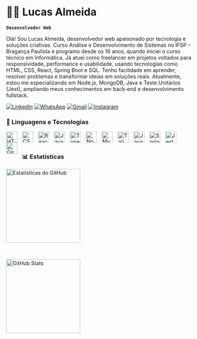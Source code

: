 # 👨‍💻 Lucas Almeida

**`Desenvolvedor Web`**

Olá! Sou Lucas Almeida, desenvolvedor web apaixonado por tecnologia e soluções criativas. Curso Análise e Desenvolvimento de Sistemas no IFSP – Bragança Paulista e programo desde os 16 anos, quando iniciei o curso técnico em Informática. Já atuei como freelancer em projetos voltados para responsividade, performance e usabilidade, usando tecnologias como HTML, CSS, React, Spring Boot e SQL. Tenho facilidade em aprender, resolver problemas e transformar ideias em soluções reais. Atualmente, estou me especializando em Node.js, MongoDB, Java e Teste Unitários (Jest), ampliando meus conhecimentos em back-end e desenvolvimento fullstack.

[![LinkedIn](https://img.shields.io/badge/LinkedIn-0077B5?style=for-the-badge&logo=linkedin&logoColor=white)](https://www.linkedin.com/in/lucas-almeida-development/)
[![WhatsApp](https://img.shields.io/badge/WhatsApp-25D366?style=for-the-badge&logo=whatsapp&logoColor=white)](https://api.whatsapp.com/send/?phone=5511917609074&text=Ol%C3%A1+Lucas%21&type=phone_number&app_absent=0)
[![Gmail](https://img.shields.io/badge/Gmail-D14836?style=for-the-badge&logo=gmail&logoColor=white)](mailto:me.lucasalmeida@gmail.com)
[![Instagram](https://img.shields.io/badge/Instagram-E4405F?style=for-the-badge&logo=instagram&logoColor=white)](https://www.instagram.com/lucas._almeiidaa/)

### 🚀 Linguagens e Tecnologias

<img 
    align="left" 
    alt="HTML"
    title="HTML" 
    width="30px" 
    style="padding-right: 10px;" 
    src="https://cdn.jsdelivr.net/gh/devicons/devicon@latest/icons/html5/html5-original.svg" 
/>
<img 
    align="left" 
    alt="CSS" 
    title="CSS"
    width="30px" 
    style="padding-right: 10px;" 
    src="https://cdn.jsdelivr.net/gh/devicons/devicon@latest/icons/css3/css3-original.svg" 
/>
<img 
    align="left" 
    alt="React"
    title="React.js" 
    width="30px" 
    style="padding-right: 10px;" 
    src="https://cdn.jsdelivr.net/gh/devicons/devicon@latest/icons/react/react-original.svg" 
/>

<img 
    align="left" 
    alt="JavaScript" 
    title="JavaScript"
    width="30px" 
    style="padding-right: 10px;" 
    src="https://cdn.jsdelivr.net/gh/devicons/devicon@latest/icons/javascript/javascript-original.svg" 
/>
<img 
    align="left" 
    alt="TypeScript"
    title="TypeScript" 
    width="30px" 
    style="padding-right: 10px;" 
    src="https://cdn.jsdelivr.net/gh/devicons/devicon@latest/icons/typescript/typescript-original.svg" 
/>
<img 
    align="left" 
    alt="Node.js"
    title="Node.js"
    width="30px" 
    style="padding-right: 10px;" 
    src="https://cdn.jsdelivr.net/gh/devicons/devicon/icons/nodejs/nodejs-original-wordmark.svg" 
/>

<img 
    align="left" 
    alt="MySQL"
    title="MySQL"
    width="30px" 
    style="padding-right: 10px;" 
    src="https://cdn.jsdelivr.net/gh/devicons/devicon@latest/icons/mysql/mysql-original.svg" 
/>
<img 
    align="left" 
    alt="Tailwind" 
    title="Tailwind CSS"
    width="30px" 
    style="padding-right: 10px;" 
    src="https://cdn.jsdelivr.net/gh/devicons/devicon@latest/icons/tailwindcss/tailwindcss-original.svg" 
/>

<img 
    align="left" 
    alt="Java"
    title="Java"
    width="30px" 
    style="padding-right: 10px;" 
    src="https://cdn.jsdelivr.net/gh/devicons/devicon@latest/icons/java/java-original.svg" 
/>
<img 
    align="left" 
    alt="Spring Boot"
    title="Spring Boot"
    width="30px" 
    style="padding-right: 10px;" 
    src="https://cdn.jsdelivr.net/gh/devicons/devicon@latest/icons/spring/spring-original.svg" 
/>
<img 
    align="left" 
    alt="Jest"
    title="Jest"
    width="30px" 
    style="padding-right: 10px;" 
    src="https://cdn.jsdelivr.net/gh/devicons/devicon@latest/icons/jest/jest-plain.svg" 
/>
<img 
    align="left" 
    alt="Git" 
    title="Git"
    width="30px" 
    style="padding-right: 10px;" 
    src="https://cdn.jsdelivr.net/gh/devicons/devicon@latest/icons/git/git-original.svg" 
/>

<br/>
<br/>

### 📊 Estatísticas

<img 
  alt="Estatísticas do GitHub" 
  height="200" 
  src="https://github-readme-stats.vercel.app/api?username=me-lucas-al&show_icons=true&theme=tokyonight&include_all_commits=true&locale=pt-br&cache_seconds=1800" 
/>


<br/>


  <img 
    align="left" 
    alt="GitHub Stats" 
    height="200" 
    src="https://github-readme-stats.vercel.app/api/top-langs/?username=me-lucas-al&theme=tokyonight&layout=compact&custom_title=Tecnologias&langs_count=9" 
  />
</p>
